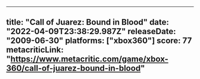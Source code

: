 
---
title: "Call of Juarez: Bound in Blood"
date: "2022-04-09T23:38:29.987Z"
releaseDate: "2009-06-30"
platforms: ["xbox360"]
score: 77
metacriticLink: "https://www.metacritic.com/game/xbox-360/call-of-juarez-bound-in-blood"
---
